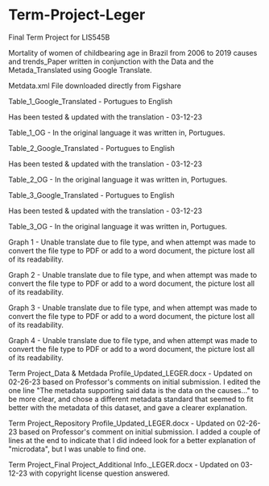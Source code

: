 # Term-Project-Leger
Final Term Project for LIS545B

Mortality of women of childbearing age in Brazil from 2006 to 2019 causes and trends_Paper written in conjunction with the Data and the Metada_Translated using Google Translate.

Metdata.xml File downloaded directly from Figshare

Table_1_Google_Translated - Portugues to English

Has been tested & updated with the translation - 03-12-23

Table_1_OG - In the original language it was written in, Portugues.

Table_2_Google_Translated - Portugues to English

Has been tested & updated with the translation - 03-12-23

Table_2_OG - In the original language it was written in, Portugues.

Table_3_Google_Translated - Portugues to English

Has been tested & updated with the translation - 03-12-23

Table_3_OG - In the original language it was written in, Portugues.

Graph 1 - Unable translate due to file type, and when attempt was made to convert the file type to PDF or add to a word document, the picture lost all of its readability.

Graph 2 - Unable translate due to file type, and when attempt was made to convert the file type to PDF or add to a word document, the picture lost all of its readability.

Graph 3 - Unable translate due to file type, and when attempt was made to convert the file type to PDF or add to a word document, the picture lost all of its readability.

Graph 4 - Unable translate due to file type, and when attempt was made to convert the file type to PDF or add to a word document, the picture lost all of its readability.

Term Project_Data & Metdada Profile_Updated_LEGER.docx - Updated on 02-26-23 based on Professor's comments on initial submission. I edited the one line "The metadata supporting said data is the data on the causes..." to be more clear, and chose a different metadata standard that seemed to fit better with the metadata of this dataset, and gave a clearer explanation.

Term Project_Repository Profile_Updated_LEGER.docx - Updated on 02-26-23 based on Professor's comment on initial submission. I added a couple of lines at the end to indicate that I did indeed look for a better explanation of "microdata", but I was unable to find one. 

Term Project_Final Project_Additional Info._LEGER.docx - Updated on 03-12-23 with copyright license question answered.

